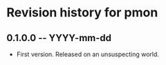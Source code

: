# Revision history for pmon

## 0.1.0.0 -- YYYY-mm-dd

* First version. Released on an unsuspecting world.
